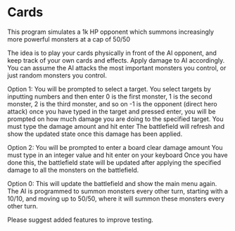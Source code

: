 # Cards

This program simulates a 1k HP opponent which summons increasingly more powerful monsters at a cap of 50/50

The idea is to play your cards physically in front of the AI opponent, and keep track of your own cards and effects. Apply damage to AI accordingly. You can assume the AI attacks the most important monsters you control, or just random monsters you control. 

Option 1:
You will be prompted to select a target.
You select targets by inputting numbers and then enter
0 is the first monster, 1 is the second monster, 2 is the third monster, and so on
-1 is the opponent (direct hero attack)
once you have typed in the target and pressed enter, you will be prompted on how much damage you are doing to the specified target.
You must type the damage amount and hit enter
The battlefield will refresh and show the updated state once this damage has been applied.

Option 2:
You will be prompted to enter a board clear damage amount
You must type in an integer value and hit enter on your keyboard
Once you have done this, the battlefield state will be updated after applying the specified damage to all the monsters on the battlefield.

Option 0:
This will update the battlefield and show the main menu again.
The AI is programmed to summon monsters every other turn, starting with a 10/10, and moving up to 50/50, where it will summon these monsters every other turn.


Please suggest added features to improve testing.